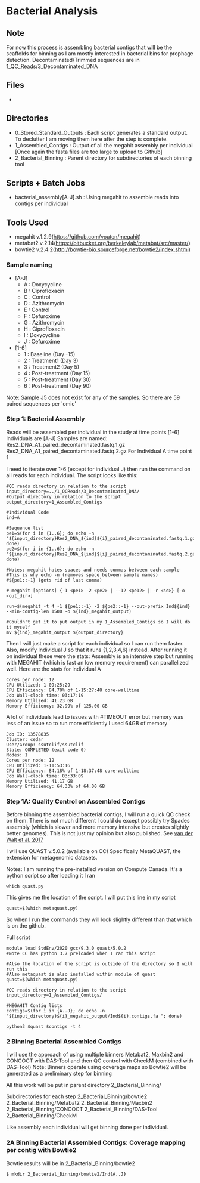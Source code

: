 # Bacterial Analysis

## Note
For now this process is assembling bacterial contigs that will be the scaffolds for binning as I am mostly interested in bacterial bins for prophage detection.
Decontaminated/Trimmed sequences are in 1_QC_Reads/3_Decontaminated_DNA
  
## Files

*

## Directories

*  0_Stored_Standard_Outputs : Each script generates a standard output. To declutter I am moving them here after the step is complete.
*  1_Assembled_Contigs : Output of all the megahit assembly per individual [Once again the fasta files are too large to upload to Github]
*  2_Bacterial_Binning : Parent directory for subdirectories of each binning tool

## Scripts + Batch Jobs

*  bacterial_assembly[A-J].sh : Using megahit to assemble reads into contigs per individual 

## Tools Used

*  megahit v.1.2.9(https://github.com/voutcn/megahit)
*  metabat2 v.2.14(https://bitbucket.org/berkeleylab/metabat/src/master/)
*  bowtie2 v.2.4.2(http://bowtie-bio.sourceforge.net/bowtie2/index.shtml)

### Sample naming

* [A-J]
  * A : Doxycycline
  * B : Ciprofloxacin
  * C : Control
  * D : Azithromycin
  * E : Control
  * F : Cefuroxime
  * G : Azithromycin
  * H : Ciprofloxacin
  * I : Doxycycline
  * J : Cefuroxime
* [1-6]
  * 1 : Baseline (Day -15)
  * 2 : Treatment1 (Day 3)
  * 3 : Treatment2 (Day 5)
  * 4 : Post-treatment (Day 15)
  * 5 : Post-treatment (Day 30)
  * 6 : Post-treatment (Day 90)

Note: Sample J5 does not exist for any of the samples. So there are 59 paired sequences per 'omic'

### Step 1: Bacterial Assembly

Reads will be assembled per individual in the study at time points [1-6]
Individuals are [A-J]
Samples are named:
Res2_DNA_A1_paired_decontaminated.fastq.1.gz
Res2_DNA_A1_paired_decontaminated.fastq.2.gz
For Individual A time point 1

I need to iterate over 1-6 (except for individual J) then run the command on all reads for each individual. The script looks like this:

```shell
#QC reads directory in relation to the script
input_directory=../1_QCReads/3_Decontaminated_DNA/
#Output directory in relation to the script
output_directory=1_Assembled_Contigs

#Individual Code
ind=A

#Sequence list
pe1=$(for i in {1..6}; do echo -n "${input_directory}Res2_DNA_${ind}${i}_paired_decontaminated.fastq.1.gz,"; done)
pe2=$(for i in {1..6}; do echo -n "${input_directory}Res2_DNA_${ind}${i}_paired_decontaminated.fastq.2.gz,"; done)

#Notes: megahit hates spaces and needs commas between each sample
#This is why echo -n (removes space between sample names)
#${pe1::-1} (gets rid of last comma)

# megahit [options] {-1 <pe1> -2 <pe2> | --12 <pe12> | -r <se>} [-o <out_dir>]

run=$(megahit -t 4 -1 ${pe1::-1} -2 ${pe2::-1} --out-prefix Ind${ind} --min-contig-len 1500 -o ${ind}_megahit_output)

#Couldn't get it to put output in my 1_Assembled_Contigs so I will do it myself
mv ${ind}_megahit_output ${output_directory}
```
Then I will just make a script for each individual so I can run them faster. Also, modify Individual J so that it runs {1,2,3,4,6} instead.
After running it on individual these were the stats:
Assembly is an intensive step but running with MEGAHIT (which is fast an low memory requirement) can parallelized well. Here are the stats for individual A

```shell
Cores per node: 12
CPU Utilized: 1-09:25:29
CPU Efficiency: 84.70% of 1-15:27:48 core-walltime
Job Wall-clock time: 03:17:19
Memory Utilized: 41.23 GB
Memory Efficiency: 32.99% of 125.00 GB
```
A lot of individuals lead to issues with #TIMEOUT error but memory was less of an issue so to run more efficiently I used 64GB of memory

```shell
Job ID: 13578835
Cluster: cedar
User/Group: ssutclif/ssutclif
State: COMPLETED (exit code 0)
Nodes: 1
Cores per node: 12
CPU Utilized: 1-11:53:16
CPU Efficiency: 84.18% of 1-18:37:48 core-walltime
Job Wall-clock time: 03:33:09
Memory Utilized: 41.17 GB
Memory Efficiency: 64.33% of 64.00 GB
```
### Step 1A: Quality Control on Assembled Contigs
Before binning the assembled bacterial contigs, I will run a quick QC check on them. There is not much different I could do except possibly try Spades assembly (which is slower and more memory intensive but creates slightly better genomes). 
This is not just my opinion but also published.
See [van der Walt et al. 2017](doi.org/10.1186/s12864-017-3918-9)

I will use QUAST v.5.0.2 (available on CC)
Specifically MetaQUAST, the extension for metagenomic datasets.

Notes: I am running the pre-installed version on Compute Canada. It's a python script so after loading it I ran
```shell
which quast.py
```
This gives me the location of the script. I will put this line in my script

```shell
quast=$(which metaquast.py)
```
So when I run the commands they will look slightly different than that which is on the github.

Full script
```shell
module load StdEnv/2020 gcc/9.3.0 quast/5.0.2
#Note CC has python 3.7 preloaded when I ran this script

#Also the location of the script is outside of the directory so I will run this
#Also metaquast is also installed within module of quast
quast=$(which metaquast.py)

#QC reads directory in relation to the script
input_directory=1_Assembled_Contigs/

#MEGAHIT Contig lists
contigs=$(for i in {A..J}; do echo -n "${input_directory}${i}_megahit_output/Ind${i}.contigs.fa "; done)

python3 $quast $contigs -t 4
```

### 2 Binning Bacterial Assembled Contigs

I will use the approach of using multiple binners Metabat2, Maxbin2 and CONCOCT with DAS-Tool and then QC control with CheckM (combined with DAS-Tool)
Note: Binners operate using coverage maps so Bowtie2 will be generated as a preliminary step for binning

All this work will be put in parent directory 2_Bacterial_Binning/

Subdirectories for each step
2_Bacterial_Binning/bowtie2
2_Bacterial_Binning/Metabat2
2_Bacterial_Binning/Maxbin2
2_Bacterial_Binning/CONCOCT
2_Bacterial_Binning/DAS-Tool
2_Bacterial_Binning/CheckM


Like assembly each individual will get binning done per individual.


### 2A Binning Bacterial Assembled Contigs: Coverage mapping per contig with Bowtie2

Bowtie results will be in 2_Bacterial_Binning/bowtie2
```shell
$ mkdir 2_Bacterial_Binning/bowtie2/Ind{A..J}
```

